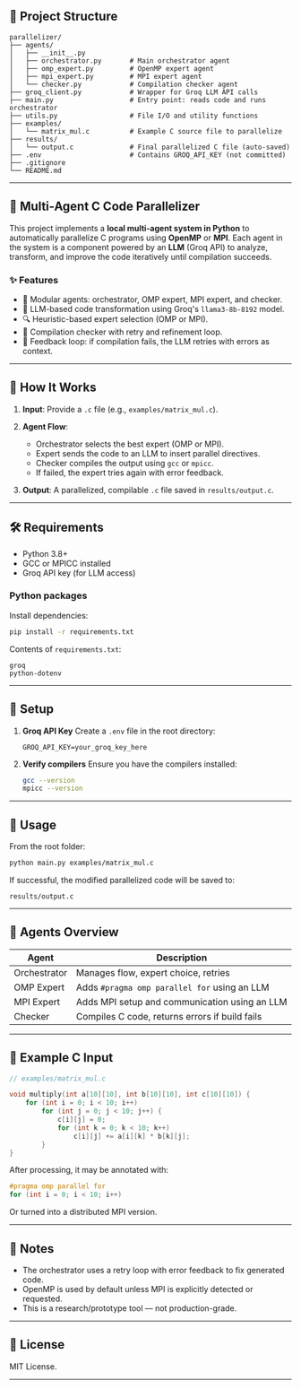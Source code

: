 ## 📂 Project Structure

```
parallelizer/
├── agents/
│   ├── __init__.py
│   ├── orchestrator.py       # Main orchestrator agent
│   ├── omp_expert.py         # OpenMP expert agent
│   ├── mpi_expert.py         # MPI expert agent
│   └── checker.py            # Compilation checker agent
├── groq_client.py            # Wrapper for Groq LLM API calls
├── main.py                   # Entry point: reads code and runs orchestrator
├── utils.py                  # File I/O and utility functions
├── examples/
│   └── matrix_mul.c          # Example C source file to parallelize
├── results/
│   └── output.c              # Final parallelized C file (auto-saved)
├── .env                      # Contains GROQ_API_KEY (not committed)
├── .gitignore
└── README.md
```

---

## 🧠 Multi-Agent C Code Parallelizer

This project implements a **local multi-agent system in Python** to automatically parallelize C programs using **OpenMP** or **MPI**. Each agent in the system is a component powered by an **LLM** (Groq API) to analyze, transform, and improve the code iteratively until compilation succeeds.

### ✨ Features

* 🔁 Modular agents: orchestrator, OMP expert, MPI expert, and checker.
* 💬 LLM-based code transformation using Groq's `llama3-8b-8192` model.
* 🔍 Heuristic-based expert selection (OMP or MPI).
* 🔧 Compilation checker with retry and refinement loop.
* 🧠 Feedback loop: if compilation fails, the LLM retries with errors as context.

---

## 🚀 How It Works

1. **Input**: Provide a `.c` file (e.g., `examples/matrix_mul.c`).
2. **Agent Flow**:

   * Orchestrator selects the best expert (OMP or MPI).
   * Expert sends the code to an LLM to insert parallel directives.
   * Checker compiles the output using `gcc` or `mpicc`.
   * If failed, the expert tries again with error feedback.
3. **Output**: A parallelized, compilable `.c` file saved in `results/output.c`.

---

## 🛠 Requirements

* Python 3.8+
* GCC or MPICC installed
* Groq API key (for LLM access)

### Python packages

Install dependencies:

```bash
pip install -r requirements.txt
```

Contents of `requirements.txt`:

```
groq
python-dotenv
```

---

## 🔐 Setup

1. **Groq API Key**
   Create a `.env` file in the root directory:

   ```
   GROQ_API_KEY=your_groq_key_here
   ```

2. **Verify compilers**
   Ensure you have the compilers installed:

   ```bash
   gcc --version
   mpicc --version
   ```

---

## 🧪 Usage

From the root folder:

```bash
python main.py examples/matrix_mul.c
```

If successful, the modified parallelized code will be saved to:

```
results/output.c
```

---

## 🧩 Agents Overview

| Agent        | Description                                    |
| ------------ | ---------------------------------------------- |
| Orchestrator | Manages flow, expert choice, retries           |
| OMP Expert   | Adds `#pragma omp parallel for` using an LLM   |
| MPI Expert   | Adds MPI setup and communication using an LLM  |
| Checker      | Compiles C code, returns errors if build fails |

---

## 📁 Example C Input

```c
// examples/matrix_mul.c

void multiply(int a[10][10], int b[10][10], int c[10][10]) {
    for (int i = 0; i < 10; i++)
        for (int j = 0; j < 10; j++) {
            c[i][j] = 0;
            for (int k = 0; k < 10; k++)
                c[i][j] += a[i][k] * b[k][j];
        }
}
```

After processing, it may be annotated with:

```c
#pragma omp parallel for
for (int i = 0; i < 10; i++)
```

Or turned into a distributed MPI version.

---

## 📌 Notes

* The orchestrator uses a retry loop with error feedback to fix generated code.
* OpenMP is used by default unless MPI is explicitly detected or requested.
* This is a research/prototype tool — not production-grade.

---

## 📄 License

MIT License.

---

